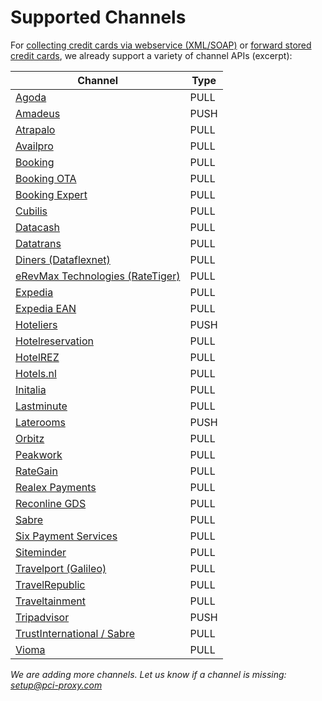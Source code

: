 # Supported Channels

For [collecting credit cards via webservice (XML/SOAP)](webservice.html) or [forward stored credit cards](forward.html), we already support a variety of channel APIs (excerpt): 

| Channel | Type | 
| -- | -- | 
| [Agoda](https://www.agoda.com) | PULL |
| [Amadeus](http://www.amadeus.com/) | PUSH |
| [Atrapalo](https://www.atrapalo.com/) | PULL |
| [Availpro](http://site.availpro.com/) | PULL |
| [Booking](https://www.booking.com/) | PULL | 
| [Booking OTA](https://www.booking.com/) | PULL | 
| [Booking Expert](http://www.bookingexpert.it/) | PULL | 
| [Cubilis](http://www.cubilis.com/) | PULL | 
| [Datacash](http://www.mastercard.com/gateway/) | PULL | 
| [Datatrans](https://www.datatrans.ch/en/) | PULL | 
| [Diners (Dataflexnet)](https://www.dinersclub.com/) | PULL | 
| [eRevMax Technologies (RateTiger)](http://www.erevmax.com/) | PULL | 
| [Expedia](https://www.expedia.com) | PULL | 
| [Expedia EAN](http://www.ean.com/) | PULL | 
| [Hoteliers](https://www.hoteliers.com) | PUSH |
| [Hotelreservation](https://www.hotelreservation.com/) | PULL |
| [HotelREZ](https://www.hotelrez.net/) | PULL |
| [Hotels.nl](http://www.hotels.nl/) | PULL |
| [Initalia](http://www.initalia.it/) | PULL | 
| [Lastminute](http://www.lastminute.com/) | PULL |
| [Laterooms](http://www.laterooms.com/) | PUSH |
| [Orbitz](https://www.orbitz.com/) | PULL | 
| [Peakwork](http://www.peakwork.com/) | PULL | 
| [RateGain](http://rategain.com/) | PULL | 
| [Realex Payments](https://www.realexpayments.com/) | PULL | 
| [Reconline GDS](http://www.reconline.com) | PULL |
| [Sabre](http://www.sabre.com) | PULL |
| [Six Payment Services](https://www.six-payment-services.com/en/home.html) | PULL |
| [Siteminder](http://www.siteminder.com) | PULL |
| [Travelport (Galileo)](https://www.travelport.com) | PULL | 
| [TravelRepublic](https://www.travelrepublic.co.uk/) | PULL |
| [Traveltainment](http://www.traveltainment.de/) | PULL |
| [Tripadvisor](http://developer-tripadvisor.com/connectivity-solutions/instant-booking-api/documentation/booking_submit/) | PUSH |
| [TrustInternational / Sabre](http://www.trustinternational.com/) | PULL |
| [Vioma](https://www.vioma.de/) | PULL |

*We are adding more channels. Let us know if a channel is missing: [setup@pci-proxy.com](mailto:setup@pci-proxy.com)*
